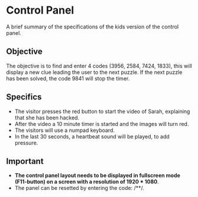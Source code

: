 # Control Panel
A brief summary of the specifications of the kids version of the control panel.

## Objective
The objective is to find and enter 4 codes (3956, 2584, 7424, 1833), this will display a new clue leading the user to the next puzzle. If the next puzzle has been solved, the code 9841 will stop the timer.

## Specifics
- The visitor presses the red button to start the video of Sarah, explaining that she has been hacked.
- After the video a 10 minute timer is started and the images will turn red.
- The visitors will use a numpad keyboard. 
- In the last 30 seconds, a heartbeat sound will be played, to add pressure.

## Important
- **The control panel layout needs to be displayed in fullscreen mode (F11-button) on a screen with a resolution of 1920 * 1080**.
- The panel can be resetted by entering the code: /**/.




